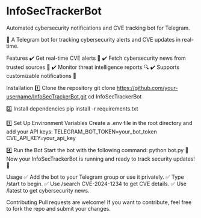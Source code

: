 # InfoSecTrackerBot
Automated cybersecurity notifications and CVE tracking bot for Telegram.


🚀 A Telegram bot for tracking cybersecurity alerts and CVE updates in real-time.

Features
✔️ Get real-time CVE alerts 📢
✔️ Fetch cybersecurity news from trusted sources 📰
✔️ Monitor threat intelligence reports 🔍
✔️ Supports customizable notifications 🎯

Installation
1️⃣ Clone the repository
git clone https://github.com/your-username/InfoSecTrackerBot.git
cd InfoSecTrackerBot

2️⃣ Install dependencies
pip install -r requirements.txt

3️⃣ Set Up Environment Variables
Create a .env file in the root directory and add your API keys:
TELEGRAM_BOT_TOKEN=your_bot_token
CVE_API_KEY=your_api_key

4️⃣ Run the Bot
Start the bot with the following command:
python bot.py
🎉 Now your InfoSecTrackerBot is running and ready to track security updates! 🚀


Usage
✅ Add the bot to your Telegram group or use it privately.
✅ Type /start to begin.
✅ Use /search CVE-2024-1234 to get CVE details.
✅ Use /latest to get cybersecurity news.

Contributing
Pull requests are welcome! If you want to contribute, feel free to fork the repo and submit your changes.
